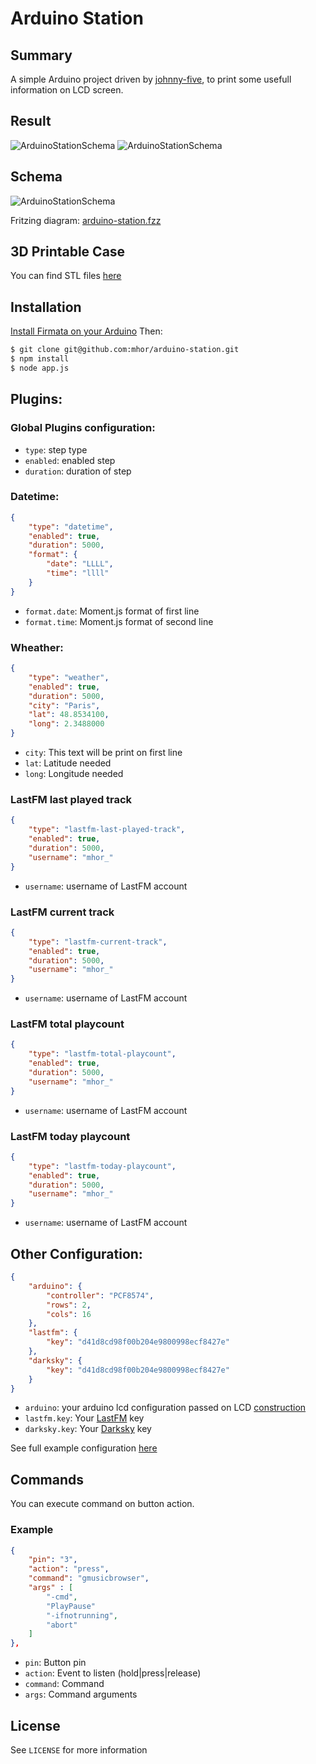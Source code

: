 # Arduino Station

## Summary

A simple Arduino project driven by [johnny-five](http://johnny-five.io/), to print some usefull information on LCD screen.

## Result

![ArduinoStationSchema](/docs/arduino-station-1.jpg)
![ArduinoStationSchema](/docs/arduino-station.gif)

## Schema

![ArduinoStationSchema](/docs/arduino-station.png)

Fritzing diagram: [arduino-station.fzz](/docs/arduino-station.fzz)

## 3D Printable Case

You can find STL files [here](/docs/case)

## Installation

[Install Firmata on your Arduino](http://www.instructables.com/id/Arduino-Installing-Standard-Firmata/)
Then:

```bash
$ git clone git@github.com:mhor/arduino-station.git
$ npm install
$ node app.js
```

## Plugins:

### Global Plugins configuration:

- ```type```: step type
- ```enabled```: enabled step
- ```duration```: duration of step

### Datetime:

```json
{
    "type": "datetime",
    "enabled": true,
    "duration": 5000,
    "format": {
        "date": "LLLL",
        "time": "llll"
    }
}
```

- ```format.date```: Moment.js format of first line
- ```format.time```: Moment.js format of second line

### Wheather:

```json
{
    "type": "weather",
    "enabled": true,
    "duration": 5000,
    "city": "Paris",
    "lat": 48.8534100,
    "long": 2.3488000
}
```

- ```city```: This text will be print on first line
- ```lat```: Latitude needed
- ```long```: Longitude needed

### LastFM last played track

```json
{
    "type": "lastfm-last-played-track",
    "enabled": true,
    "duration": 5000,
    "username": "mhor_"
}
```

- ```username```: username of LastFM account

### LastFM current track

```json
{
    "type": "lastfm-current-track",
    "enabled": true,
    "duration": 5000,
    "username": "mhor_"
}
```

- ```username```: username of LastFM account

### LastFM total playcount

```json
{
    "type": "lastfm-total-playcount",
    "enabled": true,
    "duration": 5000,
    "username": "mhor_"
}
```

- ```username```: username of LastFM account

### LastFM today playcount

```json
{
    "type": "lastfm-today-playcount",
    "enabled": true,
    "duration": 5000,
    "username": "mhor_"
}
```

- ```username```: username of LastFM account

## Other Configuration:

```json
{
	"arduino": {
		"controller": "PCF8574",
		"rows": 2,
		"cols": 16
	},
	"lastfm": {
		"key": "d41d8cd98f00b204e9800998ecf8427e"
	},
	"darksky": {
		"key": "d41d8cd98f00b204e9800998ecf8427e"
	}
}
```

- ```arduino```: your arduino lcd configuration passed on LCD [construction](http://johnny-five.io/api/lcd/#parameters)
- ```lastfm.key```: Your [LastFM](https://www.last.fm/home) key
- ```darksky.key```: Your [Darksky](https://darksky.net) key

See full example configuration [here](config/default.json.dist)

## Commands

You can execute command on button action.

### Example

```json
{
    "pin": "3",
    "action": "press",
    "command": "gmusicbrowser",
    "args" : [
        "-cmd",
        "PlayPause"
        "-ifnotrunning",
        "abort"
    ]
},
```
- ```pin```: Button pin
- ```action```: Event to listen (hold|press|release)
- ```command```: Command
- ```args```: Command arguments

## License

See ```LICENSE``` for more information
